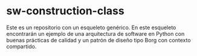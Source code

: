 # sw-construction-class
Este es un repositorio con un esqueleto genérico. En este esqueleto encontrarán un ejemplo de una arquitectura de software en Python con buenas prácticas de calidad y un patrón de diseño tipo Borg con contexto compartido. 
